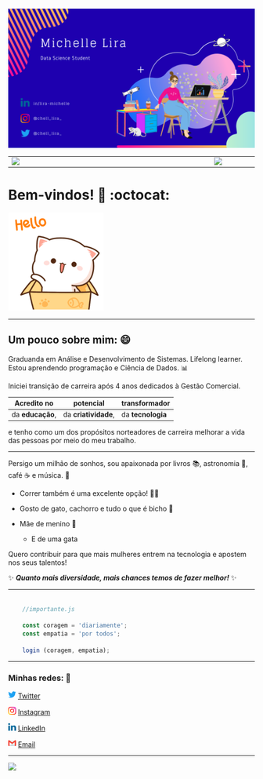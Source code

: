 ![](https://github.com/michelle-lira/michelle-lira/blob/main/githubprof/templategithub.png "Michelle Lira")  

<center>
<table>
    <tr>
        <td><img width="400px" align="left" src="https://github-readme-stats.vercel.app/api/top-langs/?username=michelle-lira&hide=html&layout=compact&theme=cobalt" /></td>
        <td><img width="495px" align="left" src="https://github-readme-stats.vercel.app/api?username=michelle-lira&theme=cobalt" /></td>
    </tr>   
</table>
</center>

# Bem-vindos! :wave: :octocat:  

![Olá!](https://github.com/michelle-lira/michelle-lira/blob/main/githubprof/tenor3.gif)

---
## Um pouco sobre mim: :smile:

Graduanda em Análise e Desenvolvimento de Sistemas. Lifelong learner.
Estou aprendendo programação e Ciência de Dados. :bar_chart:

Iniciei transição de carreira após 4 anos dedicados à Gestão Comercial. 

| Acredito no | potencial | transformador |
|-------------|-----------|-----------------|
|da **educação**, | da **criatividade**, | da **tecnologia** | 

e tenho como um dos propósitos norteadores de carreira melhorar a vida das pessoas por meio do meu trabalho.



---

Persigo um milhão de sonhos, sou apaixonada por livros :books:, astronomia 🚀, café :coffee: e música. :musical_note:

* Correr também é uma excelente opção! :running_woman:

* Gosto de gato, cachorro e tudo o que é bicho :lion:

* Mãe de menino :blue_heart:
    - E de uma gata

Quero contribuir para que mais mulheres entrem na tecnologia e apostem nos seus talentos!

:sparkles:  _**Quanto mais diversidade, mais chances temos de fazer melhor!**_  :sparkles:  

---

```javascript

    //importante.js

    const coragem = 'diariamente';
    const empatia = 'por todos';

    login (coragem, empatia);
```

---

### Minhas redes: 💬

<img src="https://github.com/michelle-lira/michelle-lira/blob/main/githubprof/013-twitter.png" width="16"></img></a> [Twitter](https://twitter.com/chell_lira_)   

<a href="https://www.instagram.com/chell_lira_/"><img src="https://github.com/michelle-lira/michelle-lira/blob/main/githubprof/011-instagram.png" width="16"></img></a> [Instagram](https://www.instagram.com/chell_lira_)  

<a href="https://www.linkedin.com/in/michelle-lira"><img src="https://github.com/michelle-lira/michelle-lira/blob/main/githubprof/010-linkedin.png" width="16"></img></a> [LinkedIn](https://www.linkedin.com/in/michelle-lira)  

<a href="mailto:mchll.lira@gmail.com"><img src="https://github.com/michelle-lira/michelle-lira/blob/main/githubprof/gmail2.png" width="16"></img></a> [Email](mailto:mchll.lira@gmail.com)  

---
![](https://komarev.com/ghpvc/?username=michelle-lira&color=blue&style=flat)
